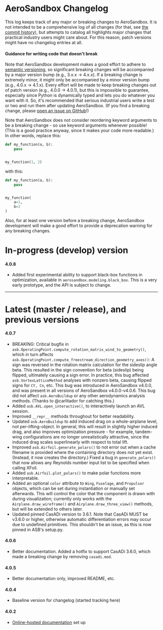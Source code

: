AeroSandbox Changelog
=====================

This log keeps track of any major or breaking changes to AeroSandbox. It is not intended to be a comprehensive log of all changes (for that, see [the commit history](https://github.com/peterdsharpe/AeroSandbox/commits/master)), but attempts to catalog all highlights major changes that practical industry users might care about. For this reason, patch versions might have no changelog entries at all.

#### Guidance for writing code that doesn't break

Note that AeroSandbox development makes a good effort to adhere to [semantic versioning](https://semver.org/), so significant breaking changes will be accompanied by a major version bump (e.g., 3.x.x -> 4.x.x). If a breaking change is extremely minor, it might only be accompanied by a minor version bump (e.g., 4.0.x -> 4.1.x). Every effort will be made to keep breaking changes out of patch version (e.g., 4.0.0 -> 4.0.1), but this is impossible to guarantee, especially since Python is dynamically typed and lets you do whatever you want with it. So, it's recommended that serious industrial users write a test or two and run them after updating AeroSandbox. (If you find a breaking change, please [open an issue on GitHub](https://github.com/peterdsharpe/AeroSandbox/issues)!)

Note that AeroSandbox does not consider reordering keyword arguments to be a breaking change - so use keyword arguments whenever possible! (This is a good practice anyway, since it makes your code more readable.) In other words, replace this:

```python
def my_function(a, b):
    pass


my_function(1, 2)
```

with this:

```python
def my_function(a, b):
    pass


my_function(
    a=1,
    b=2
)
```

Also, for at least one version before a breaking change, AeroSandbox development will make a good effort to provide a deprecation warning for any breaking changes.

# In-progress (develop) version

#### 4.0.8

- Added first experimental ability to support black-box functions in optimization, available in `aerosandbox.modeling.black_box`. This is a very early prototype, and the API is subject to change.

-----

# Latest (master / release), and previous versions

#### 4.0.7

- BREAKING: Critical bugfix in `asb.OperatingPoint.compute_rotation_matrix_wind_to_geometry()`, which in turn affects `asb.OperatingPoint.compute_freestream_direction_geometry_axes()`: A sign was reversed in the rotation matrix calculation for the sideslip angle beta. This resulted in the sign convention for beta (sideslip) being flipped, ultimately causing a sign error. In practice, this bug affected `asb.VortexLatticeMethod` analyses with nonzero beta, causing flipped signs for `CY, Cn`, etc. This bug was introduced in AeroSandbox v4.0.0, and was present in all versions of AeroSandbox v4.0.0-v4.0.6. This bug did not affect `asb.AeroBuildup` or any other aerodynamics analysis methods. (Thanks to @carlitador for catching this.)
- Added `asb.AVL.open_interactive()`, to interactively launch an AVL session.
- Improved `__repr__` methods throughout for better readability.
- Updated `asb.AeroBuildup` to add induced drag on a whole-airplane level, not per-lifting-object. In general, this will result in slightly higher induced drag, and also improves optimization pressure - for example, tandem-wing configurations are no longer unrealistically attractive, since the induced drag scales superlinearly with respect to total lift.
- Improved `asb.Airfoil.generate_polars()` to not error out when a cache filename is provided where the containing directory does not yet exist. (Instead, it now creates the directory.) Fixed a bug in `generate_polars()` that now allows any Reynolds number input list to be specified when calling XFoil.
- Added `asb.Airfoil.plot_polars()` to make polar functions more interpretable.
- Added an optional `color` attribute to `Wing`, `Fuselage`, and `Propulsor` objects, which can be set during instantiation or manually set afterwards. This will control the color that the component is drawn with during visualization; currently only works with the `Airplane.draw_wireframe()` and `Airplane.draw_three_view()` methods, but will be extended to others later.
- Updated pinned CasADi version to 3.6.1. Note that CasADi MUST be v3.6.0 or higher, otherwise automatic differentiation errors may occur due to undefined primitives. This shouldn't be an issue, as this is now pinned in ASB's setup.py.

#### 4.0.6

- Better documentation. Added a hotfix to support CasADi 3.6.0, which made a breaking change by removing `casadi.mod`.

#### 4.0.5

- Better documentation only, improved README, etc.

#### 4.0.4

- Baseline version for changelog (started tracking here)

#### 4.0.2

- [Online-hosted documentation](https://aerosandbox.readthedocs.io/en/master/) set up